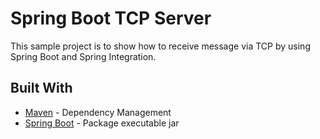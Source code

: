 # Spring Boot TCP Server

This sample project is to show how to receive message via TCP by using Spring Boot and Spring Integration.

## Built With
* [Maven](https://maven.apache.org) - Dependency Management
* [Spring Boot](https://projects.spring.io/spring-boot) - Package executable jar
